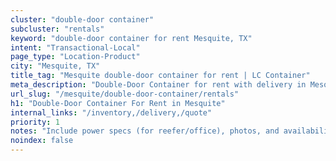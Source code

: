 ```yaml
---
cluster: "double-door container"
subcluster: "rentals"
keyword: "double-door container for rent Mesquite, TX"
intent: "Transactional-Local"
page_type: "Location-Product"
city: "Mesquite, TX"
title_tag: "Mesquite double-door container for rent | LC Container"
meta_description: "Double-Door Container for rent with delivery in Mesquite, TX. LC Container — local Since 2003. Get pricing today."
url_slug: "/mesquite/double-door-container/rentals"
h1: "Double-Door Container For Rent in Mesquite"
internal_links: "/inventory,/delivery,/quote"
priority: 1
notes: "Include power specs (for reefer/office), photos, and availability."
noindex: false
---
```


<!-- TODO: Add unique city/inventory copy, images, and internal links here. -->
